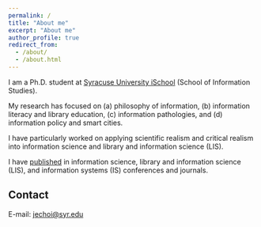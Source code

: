 ```yaml
---
permalink: /
title: "About me"
excerpt: "About me"
author_profile: true
redirect_from: 
  - /about/
  - /about.html
---
```


I am a Ph.D. student at [Syracuse University iSchool](https://ischool.syr.edu/jeongbae-choi/) (School of Information Studies).

My research has focused on (a) philosophy of information, (b) information literacy and library education, (c) information pathologies, and (d) information policy and smart cities. 

I have particularly worked on applying scientific realism and critical realism into information science and library and information science (LIS). 

I have [published](https://jeongbaechoi.github.io/publications/) in information science, library and information science (LIS), and information systems (IS) conferences and journals.


Contact
------
E-mail: [jechoi@syr.edu](mailto:jechoi@syr.edu)

